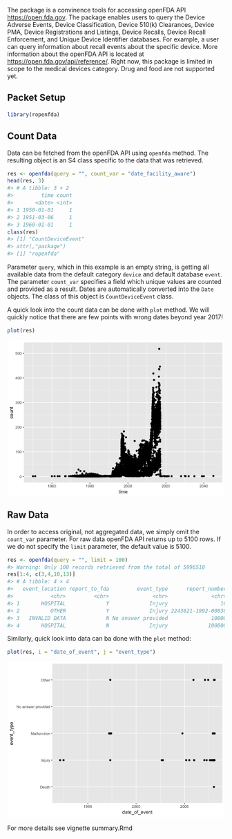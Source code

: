 
The package is a convinence tools for accessing openFDA API <https://open.fda.gov>. The package enables users to query the Device Adverse Events, Device Classification, Device 510(k) Clearances, Device PMA, Device Registrations and Listings, Device Recalls, Device Recall Enforcement, and Unique Device Identifier databases. For example, a user can query information about recall events about the specific device. More information about the openFDA API is located at <https://open.fda.gov/api/reference/>. Right now, this package is limited in scope to the medical devices category. Drug and food are not supported yet.

Packet Setup
------------

``` r
library(ropenfda)
```

Count Data
----------

Data can be fetched from the openFDA API using `openfda` method. The resulting object is an S4 class specific to the data that was retrieved.

``` r
res <- openfda(query = "", count_var = "date_facility_aware")
head(res, 3)
#> # A tibble: 3 × 2
#>         time count
#>       <date> <int>
#> 1 1950-01-01     1
#> 2 1951-03-06     1
#> 3 1960-01-01     1
class(res)
#> [1] "CountDeviceEvent"
#> attr(,"package")
#> [1] "ropenfda"
```

Parameter `query`, which in this example is an empty string, is getting all available data from the default category `device` and default database `event`. The parameter `count_var` specifies a field which unique values are counted and provided as a result. Dates are automatically converted into the `Date` objects. The class of this object is `CountDeviceEvent` class.

A quick look into the count data can be done with `plot` method. We will quickly notice that there are few points with wrong dates beyond year 2017!

``` r
plot(res)
```

![](README-unnamed-chunk-4-1.png)

Raw Data
--------

In order to access original, not aggregated data, we simply omit the `count_var` parameter. For raw data openFDA API returns up to 5100 rows. If we do not specify the `limit` parameter, the default value is 5100.

``` r
res <- openfda(query = "", limit = 100)
#> Warning: Only 100 records retrieved from the total of 5996510
res[1:4, c(3,4,10,13)]
#> # A tibble: 4 × 4
#>   event_location report_to_fda         event_type      report_number
#>            <chr>         <chr>              <chr>              <chr>
#> 1       HOSPITAL             Y             Injury                 10
#> 2          OTHER             Y             Injury 2243621-1992-00036
#> 3   INVALID DATA             N No answer provided              10000
#> 4       HOSPITAL             N             Injury             100000
```

Similarly, quick look into data can ba done with the `plot` method:

``` r
plot(res, i = "date_of_event", j = "event_type")
```

![](README-unnamed-chunk-6-1.png)

For more details see vignette summary.Rmd
